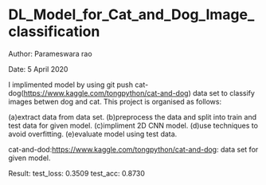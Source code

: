 # DL_Model_for_Cat_and_Dog_Image_classification
Author: Parameswara rao

Date: 5 April 2020

I implimented model by using git push cat-dog(https://www.kaggle.com/tongpython/cat-and-dog) data set to classify images betwen dog and cat. This project is organised as follows:

(a)extract data from data set.
(b)preprocess the data and split into train and test data for given model.
(c)impliment 2D CNN model.
(d)use techniques to avoid overfitting.
(e)evaluate model using test data.

cat-and-dod:https://www.kaggle.com/tongpython/cat-and-dog: data set for given model.

Result:
test_loss: 0.3509
test_acc: 0.8730

